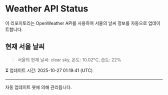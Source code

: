 
# Weather API Status

이 리포지토리는 OpenWeather API를 사용하여 서울의 날씨 정보를 자동으로 업데이트합니다.

## 현재 서울 날씨
> 서울의 현재 날씨: clear sky, 온도: 10.02°C, 습도: 22%

⏳ 업데이트 시간: 2025-10-27 01:19:41 (UTC)

---
자동 업데이트 봇에 의해 관리됩니다.
